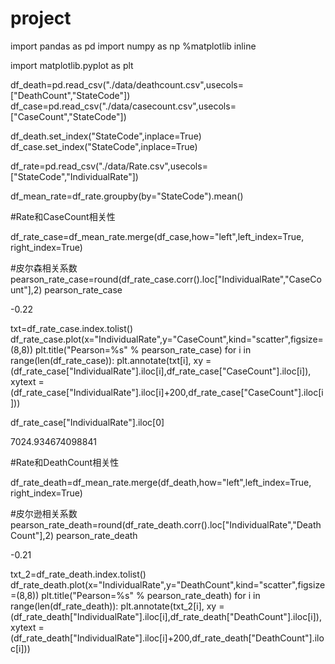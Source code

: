 # project
import pandas as pd
import numpy as np
%matplotlib inline

import matplotlib.pyplot as plt

df_death=pd.read_csv("./data/deathcount.csv",usecols=["DeathCount","StateCode"])
df_case=pd.read_csv("./data/casecount.csv",usecols=["CaseCount","StateCode"])

df_death.set_index("StateCode",inplace=True)
df_case.set_index("StateCode",inplace=True)

df_rate=pd.read_csv("./data/Rate.csv",usecols=["StateCode","IndividualRate"])

df_mean_rate=df_rate.groupby(by="StateCode").mean()

#Rate和CaseCount相关性

df_rate_case=df_mean_rate.merge(df_case,how="left",left_index=True,
                                right_index=True)

#皮尔森相关系数
pearson_rate_case=round(df_rate_case.corr().loc["IndividualRate","CaseCount"],2)
pearson_rate_case

-0.22

txt=df_rate_case.index.tolist()
df_rate_case.plot(x="IndividualRate",y="CaseCount",kind="scatter",figsize=(8,8))
plt.title("Pearson=%s" % pearson_rate_case)
for i in range(len(df_rate_case)):
    plt.annotate(txt[i], xy = (df_rate_case["IndividualRate"].iloc[i],df_rate_case["CaseCount"].iloc[i]), 
                 xytext = (df_rate_case["IndividualRate"].iloc[i]+200,df_rate_case["CaseCount"].iloc[i]))


df_rate_case["IndividualRate"].iloc[0]

7024.934674098841

#Rate和DeathCount相关性

df_rate_death=df_mean_rate.merge(df_death,how="left",left_index=True,
                                 right_index=True)

#皮尔逊相关系数
pearson_rate_death=round(df_rate_death.corr().loc["IndividualRate","DeathCount"],2)
pearson_rate_death

-0.21

txt_2=df_rate_death.index.tolist()
df_rate_death.plot(x="IndividualRate",y="DeathCount",kind="scatter",figsize=(8,8))
plt.title("Pearson=%s" % pearson_rate_death)
for i in range(len(df_rate_death)):
    plt.annotate(txt_2[i], xy = (df_rate_death["IndividualRate"].iloc[i],df_rate_death["DeathCount"].iloc[i]), xytext = (df_rate_death["IndividualRate"].iloc[i]+200,df_rate_death["DeathCount"].iloc[i]))
